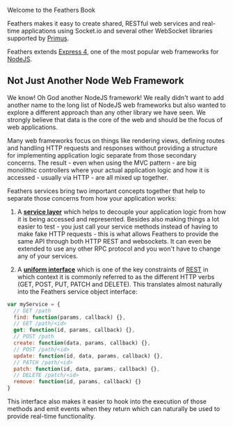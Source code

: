 Welcome to the Feathers Book

Feathers makes it easy to create shared, RESTful web services and real-time applications using Socket.io and several other WebSocket libraries supported by [Primus](http://primus.io).

Feathers extends [Express 4](http://expressjs.com), one of the most popular web frameworks for [NodeJS](http://nodejs.org/).

## Not Just Another Node Web Framework

We know! Oh God another NodeJS framework! We really didn't want to add another name to the long list of NodeJS web frameworks but also wanted to explore a different approach than any other library we have seen. We strongly believe that data is the core of the web and should be the focus of web applications.

Many web frameworks focus on things like rendering views, defining routes and handling HTTP requests and responses without providing a structure for implementing application logic separate from those secondary concerns. The result - even when using the MVC pattern - are big monolithic controllers where your actual application logic and how it is accessed - usually via HTTP - are all mixed up together.

Feathers services bring two important concepts together that help to separate those concerns from how your application works:

1) A __[service layer](http://martinfowler.com/eaaCatalog/serviceLayer.html)__ which helps to decouple your application logic from how it is being accessed and represented. Besides also making things a lot easier to test - you just call your service methods instead of having to make fake HTTP requests - this is what allows Feathers to provide the same API through both HTTP REST and websockets. It can even be extended to use any other RPC protocol and you won't have to change any of your services.

2) A __[uniform interface](http://en.wikipedia.org/wiki/Representational_state_transfer#Uniform_interface)__ which is one of the key constraints of [REST](http://en.wikipedia.org/wiki/Representational_state_transfer) in which context it is commonly referred to as the different HTTP verbs (GET, POST, PUT, PATCH and DELETE). This translates almost naturally into the Feathers service object interface:

```js
var myService = {
  // GET /path
  find: function(params, callback) {},
  // GET /path/<id>
  get: function(id, params, callback) {},
  // POST /path
  create: function(data, params, callback) {},
  // POST /path/<id>
  update: function(id, data, params, callback) {},
  // PATCH /path/<id>
  patch: function(id, data, params, callback) {},
  // DELETE /patch/<id>
  remove: function(id, params, callback) {}
}
```

This interface also makes it easier to hook into the execution of those methods and emit events when they return which can naturally be used to provide real-time functionality.